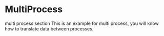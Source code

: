 # MultiProcess
multi process section
This is an example for multi process, you will know how to translate data between processes.
